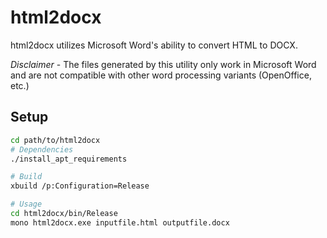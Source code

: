 html2docx
=========

html2docx utilizes Microsoft Word's ability to convert HTML to DOCX.

*Disclaimer* - The files generated by this utility only work in Microsoft Word and are not compatible
with other word processing variants (OpenOffice, etc.)

Setup
-----

```bash
cd path/to/html2docx
# Dependencies
./install_apt_requirements

# Build
xbuild /p:Configuration=Release

# Usage
cd html2docx/bin/Release
mono html2docx.exe inputfile.html outputfile.docx
```

